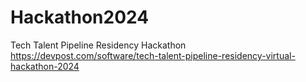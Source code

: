 # Hackathon2024
Tech Talent Pipeline Residency Hackathon
https://devpost.com/software/tech-talent-pipeline-residency-virtual-hackathon-2024
